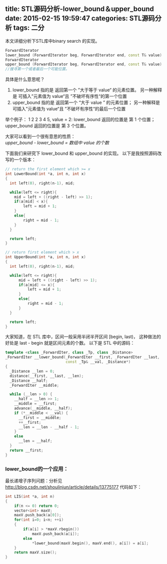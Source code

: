 title: STL源码分析-lower_bound＆upper_bound
date: 2015-02-15 19:59:47
categories: STL源码分析
tags: 二分
---
本文详细分析下STL库中binary search 的实现。
<!--more-->

```cpp
ForwardIterator
lower_bound (ForwardIterator beg, ForwardIterator end, const T& value)
ForwardIterator
upper_bound (ForwardIterator beg, ForwardIterator end, const T& value)
//搜寻第一个或者最后一个可能位置。
```
具体是什么意思呢？
1. lower_bound 指的是 返回第一个 ”大于等于 value“ 的元素位置。
    另一种解释是 可插入”元素值为 value“且 ”不破坏有序性“的第一个位置
2. upper_bound 指的是 返回第一个 “大于 value ” 的元素位置；
    另一种解释是 可插入”元素值为 value“且 ”不破坏有序性“的最后一个位置

举个例子： 1 2 2 3 4 5, value = 2:
lower_bound 返回的位置是 第 1 个位置；  
upper_bound 返回的位置是 第 3 个位置。

大家可以看到一个很有意思的性质：  
*upper_bound - lower_bound = 数组中 value 的个数*

下面我们来研究下 lower_bound 和 upper_bound 的实现。
以下是我按照源码改写的一个版本：
```cpp
// return the first element which >= x  
int LowerBound(int *a, int n, int x)  
{  
  int left(0), right(n-1), mid;  

  while(left <= right){  
    mid = left + ((right - left) >> 1);  
    if(a[mid] < x){  
        left = mid + 1;  
    }  
    else{  
        right = mid - 1;  
    }  
  }  

  return left;  
}  

// return first element which > x  
int UpperBound(int *a, int n, int x)  
{  
  int left(0), right(n-1), mid;  

  while(left <= right){  
      mid = left + ((right - left) >> 1);  
      if(a[mid] <= x){  
          left = mid + 1;  
      }  
      else{  
          right = mid - 1;  
      }  
  }  

  return left;  
}  
```


大家知道，在 STL 库中，区间一般采用半闭半开区间 [begin, last)，
这种做法的好处是 last - begin 就是区间元素的个数。
以下是 STL 中的源码：
```cpp
template <class _ForwardIter, class _Tp, class _Distance>  
_ForwardIter __lower_bound(_ForwardIter __first, _ForwardIter __last,  
                           const _Tp& __val, _Distance*)
{  
  _Distance __len = 0;  
  distance(__first, __last, __len);  
  _Distance __half;  
  _ForwardIter __middle;  

  while (__len > 0) {  
    __half = __len >> 1;  
    __middle = __first;  
    advance(__middle, __half);  
    if (*__middle < __val) {  
      __first = __middle;  
      ++__first;  
      __len = __len - __half - 1;  
    }  
    else  
      __len = __half;  
  }  
  return __first;  
}  
```

### lower_bound的一个应用：
最长递增子序列问题：分析见  http://blog.csdn.net/shoulinjun/article/details/13775177
代码如下：
```cpp
int LIS(int *a, int n)  
{  
    if(n <= 0) return 0;  
    vector<int> maxV;  
    maxV.push_back(a[0]);  
    for(int i=0; i<n; ++i)  
    {  
        if(a[i] > *maxV.rbegin())  
            maxV.push_back(a[i]);  
        else  
            *lower_bound(maxV.begin(), maxV.end(), a[i]) = a[i];  
    }  
    return maxV.size();  
}  
```
